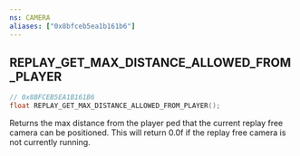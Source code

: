 ```yaml
---
ns: CAMERA
aliases: ["0x8bfceb5ea1b161b6"]
---
```

## REPLAY_GET_MAX_DISTANCE_ALLOWED_FROM_PLAYER

```c
// 0x8BFCEB5EA1B161B6
float REPLAY_GET_MAX_DISTANCE_ALLOWED_FROM_PLAYER();
```

Returns the max distance from the player ped that the current replay free camera can be positioned. This will return 0.0f if the replay free camera is not currently running.

